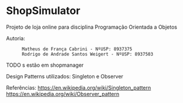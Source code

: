 # ShopSimulator
Projeto de loja online para disciplina Programação Orientada a Objetos

Autoria:

          Matheus de França Cabrini - NºUSP: 8937375
          Rodrigo de Andrade Santos Weigert - NºUSP: 8937503

TODO s estão em shopmanager

Design Patterns utilizados: Singleton e Observer

Referências: 
https://en.wikipedia.org/wiki/Singleton_pattern
https://en.wikipedia.org/wiki/Observer_pattern
